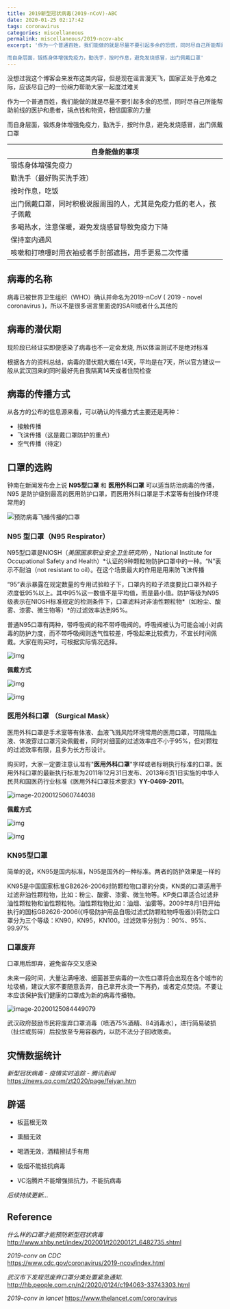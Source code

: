 ```yaml
---
title: 2019新型冠状病毒(2019-nCoV)-ABC
date: 2020-01-25 02:17:42
tags: coronavirus
categories: miscellaneous
permalink: miscellaneous/2019-ncov-abc
excerpt: '作为一个普通百姓，我们能做的就是尽量不要引起多余的恐慌，同时尽自己所能帮助前线的医护和患者，捐点钱和物资，相信国家的力量

而自身层面，锻炼身体增强免疫力，勤洗手，按时作息，避免发烧感冒，出门佩戴口罩'
---
```




没想过我这个博客会来发布这类内容，但是现在谣言漫天飞，国家正处于危难之际，应该尽自己的一份绵力帮助大家一起度过难关

作为一个普通百姓，我们能做的就是尽量不要引起多余的恐慌，同时尽自己所能帮助前线的医护和患者，捐点钱和物资，相信国家的力量

而自身层面，锻炼身体增强免疫力，勤洗手，按时作息，避免发烧感冒，出门佩戴口罩

| 自身能做的事项                                               |
| ------------------------------------------------------------ |
| 锻炼身体增强免疫力                                           |
| 勤洗手（最好购买洗手液）                                     |
| 按时作息，吃饭                                               |
| 出门佩戴口罩，同时积极说服周围的人，尤其是免疫力低的老人，孩子佩戴 |
| 多喝热水，注意保暖，避免发烧感冒导致免疫力下降               |
| 保持室内通风                                                 |
| 咳嗽和打喷嚏时用衣袖或者手肘部遮挡，用手更易二次传播         |



## 病毒的名称

病毒已被世界卫生组织（WHO）确认并命名为2019-nCoV ( 2019 - novel coronavirus )，所以不是很多谣言里面说的SARI或者什么其他的



## 病毒的潜伏期

现阶段已经证实即便感染了病毒也不一定会发烧, 所以体温测试不是绝对标准

根据各方的资料总结，病毒的潜伏期大概在14天，平均是在7天，所以官方建议一般从武汉回来的同时最好先自我隔离14天或者住院检查



## 病毒的传播方式

从各方的公布的信息源来看，可以确认的传播方式主要还是两种：

* 接触传播
* 飞沫传播（这是戴口罩防护的重点）
* 空气传播（待定）

  

## 口罩的选购

钟南在新闻发布会上说 **N95型口罩** 和 **医用外科口罩** 可以适当防治病毒的传播，N95 是防护级别最高的医用防护口罩，而医用外科口罩是手术室等有创操作环境常用的

![预防病毒飞播传播的口罩](2019-ncov-abc/%E9%A2%84%E9%98%B2%E7%97%85%E6%AF%92%E9%A3%9E%E6%92%AD%E4%BC%A0%E6%92%AD%E7%9A%84%E5%8F%A3%E7%BD%A9.jpg)



### N95 型口罩（N95 Respirator）

N95型口罩是NIOSH（*美国国家职业安全卫生研究所*），National Institute for Occupational Safety and Health）*认证的9种颗粒物防护口罩中的一种。“N”表示不耐油（not resistant to oil）。在这个场景最大的作用是用来防飞沫传播

“95”表示暴露在规定数量的专用试验粒子下，口罩内的粒子浓度要比口罩外粒子浓度低95%以上。其中95%这一数值不是平均值，而是最小值。防护等级为N95级表示在NIOSH标准规定的检测条件下，口罩滤料对非油性颗粒物*（如粉尘、酸雾、漆雾、微生物等）*的过滤效率达到95%。

普通N95口罩有两种，带呼吸阀的和不带呼吸阀的。呼吸阀被认为可能会减小对病毒的防护力度，而不带呼吸阀则透气性较差，呼吸起来比较费力，不宜长时间佩戴。大家在购买时，可根据实际情况选择。

![img](2019-ncov-abc/W020200121832329570308.jpeg)

**佩戴方式**

![img](2019-ncov-abc/W020200121832332723431.jpeg)

![img](2019-ncov-abc/W020200121832333209813.jpeg)



### 医用外科口罩 （Surgical Mask）

医用外科口罩是手术室等有体液、血液飞溅风险环境常用的医用口罩，可阻隔血液、体液穿过口罩污染佩戴者，同时对细菌的过滤效率应不小于95%，但对颗粒的过滤效率有限，且多为长方形设计。

购买时，大家一定要注意认准有"**医用外科口罩**"字样或者标明执行标准的口罩。医用外科口罩的最新执行标准为2011年12月31日发布、2013年6页1日实施的中华人民共和国医药行业标准《医用外科口罩技术要求》**YY-0469-2011**。

![image-20200125060744038](2019-ncov-abc/image-20200125060744038.png)

**佩戴方式**

![img](2019-ncov-abc/W020200121832333679360.jpeg)

![img](2019-ncov-abc/W020200121832334102196.jpeg)

### KN95型口罩

简单的说，KN95是国内标准，N95是国外的一种标准。两者的防护效果是一样的

KN95是中国国家标准GB2626-2006对防颗粒物口罩的分类，KN类的口罩适用于过滤非油性颗粒物，比如：粉尘、酸雾、漆雾、微生物等。KP类口罩适合过滤非油性颗粒物和油性颗粒物。油性颗粒物比如：油烟、油雾等。2009年8月1日开始执行的国标GB2626-2006(《呼吸防护用品自吸过滤式防颗粒物呼吸器》)将防尘口罩分为三个等级：KN90，KN95，KN100。过滤效率分别为：90%、95%、99.97%



### 口罩废弃

口罩用后即弃，避免留存交叉感染

未来一段时间，大量沾满唾液、细菌甚至病毒的一次性口罩将会出现在各个城市的垃圾桶，建议大家不要随意丢弃，自己拿开水烫一下再扔，或者定点焚烧。不要让本应该保护我们健康的口罩成为新的病毒传播物。

![image-20200125084449079](2019-ncov-abc/image-20200125084449079.png)

武汉政府鼓励市民将废弃口罩消毒（喷洒75%酒精、84消毒水），进行简易破损（扯烂或剪碎）后投放至专用容器内，以防不法分子回收贩卖。



## 灾情数据统计

_新型冠状病毒 - 疫情实时追踪 - 腾讯新闻_
https://news.qq.com/zt2020/page/feiyan.htm



## 辟谣

* 板蓝根无效

* 熏醋无效

* 喝酒无效，酒精擦拭手有用

* 吸烟不能抵抗病毒

* VC泡腾片不能增强抵抗力，不能抗病毒

  

_后续持续更新..._



## Reference
_什么样的口罩才能预防新型冠状病毒_  
http://www.xhby.net/index/202001/t20200121_6482735.shtml

_2019-conv on CDC_  
https://www.cdc.gov/coronavirus/2019-ncov/index.html

_武汉市下发规范废弃口罩分类处置紧急通知_. 
http://hb.people.com.cn/n2/2020/0124/c194063-33743303.html

_2019-conv in lancet_
https://www.thelancet.com/coronavirus